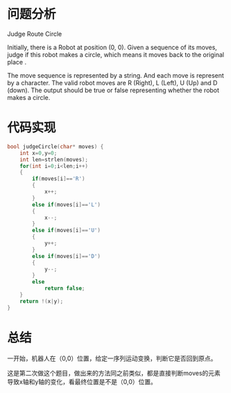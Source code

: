 # 问题分析

Judge Route Circle

Initially, there is a Robot at position (0, 0). Given a sequence of its moves, judge if this robot makes a circle, which means it moves back to  the original place .

The move sequence is represented by a string. And each move is represent by a character. The valid robot moves are R (Right),  L  (Left),  U  (Up) and  D  (down). The output should be true or false representing whether the robot makes a circle.

# 代码实现

```c
bool judgeCircle(char* moves) {
    int x=0,y=0;
    int len=strlen(moves);
    for(int i=0;i<len;i++)
    {
        if(moves[i]=='R')
        {
            x++;
        }
        else if(moves[i]=='L')
        {
            x--;
        }
        else if(moves[i]=='U')
        {
            y++;
        }
        else if(moves[i]=='D')
        {
            y--;
        }
        else
            return false;
    }
    return !(x|y);
}
```

# 总结

一开始，机器人在（0,0）位置，给定一序列运动变换，判断它是否回到原点。

这是第二次做这个题目，做出来的方法同之前类似，都是直接判断moves的元素导致x轴和y轴的变化，看最终位置是不是（0,0）位置。